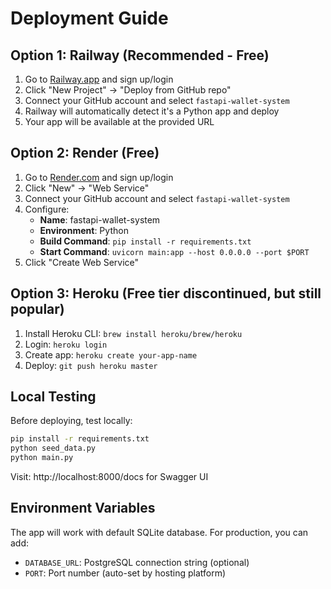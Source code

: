 # Deployment Guide

## Option 1: Railway (Recommended - Free)

1. Go to [Railway.app](https://railway.app) and sign up/login
2. Click "New Project" → "Deploy from GitHub repo"
3. Connect your GitHub account and select `fastapi-wallet-system`
4. Railway will automatically detect it's a Python app and deploy
5. Your app will be available at the provided URL

## Option 2: Render (Free)

1. Go to [Render.com](https://render.com) and sign up/login
2. Click "New" → "Web Service"
3. Connect your GitHub account and select `fastapi-wallet-system`
4. Configure:
   - **Name**: fastapi-wallet-system
   - **Environment**: Python
   - **Build Command**: `pip install -r requirements.txt`
   - **Start Command**: `uvicorn main:app --host 0.0.0.0 --port $PORT`
5. Click "Create Web Service"

## Option 3: Heroku (Free tier discontinued, but still popular)

1. Install Heroku CLI: `brew install heroku/brew/heroku`
2. Login: `heroku login`
3. Create app: `heroku create your-app-name`
4. Deploy: `git push heroku master`

## Local Testing

Before deploying, test locally:
```bash
pip install -r requirements.txt
python seed_data.py
python main.py
```

Visit: http://localhost:8000/docs for Swagger UI

## Environment Variables

The app will work with default SQLite database. For production, you can add:
- `DATABASE_URL`: PostgreSQL connection string (optional)
- `PORT`: Port number (auto-set by hosting platform)
